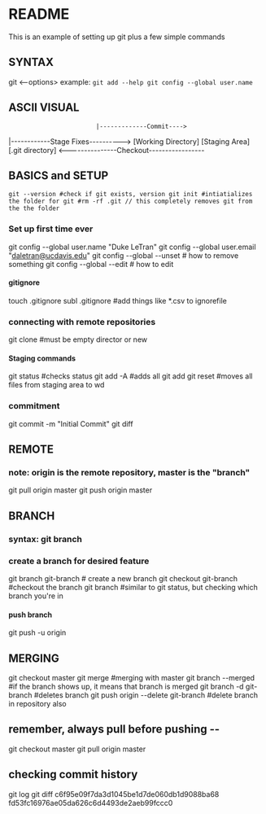 # README #
This is an example of setting up git plus a few simple commands

[video]:https://www.youtube.com/watch?v=HVsySz-h9r4

## SYNTAX ##
git <verb> <--options> <args>
example:
`git add --help
git config --global user.name`

## ASCII VISUAL ##
                            |-------------Commit---->	
|------------Stage Fixes---------->
[Working Directory]			[Staging Area]		[.git directory]
            <---------------Checkout-----------------


## BASICS and SETUP
`git --version #check if git exists, version
git init #intiatializes the folder for git
#rm -rf .git // this completely removes git from the the folder`

### Set up first time ever
git config --global user.name "Duke LeTran"
git config --global user.email "daletran@ucdavis.edu"
git config --global --unset <variable> # how to remove something
git config --global --edit <variable> # how to edit


#### gitignore
touch .gitignore
subl .gitignore #add things like *.csv to ignorefile

### connecting with remote repositories
git clone <url> <where-to-clone> #must be empty director or new

#### Staging commands
git status #checks status
git add -A #adds all
git add <file-name>
git reset #moves all files from staging area to wd

### commitment
git commit -m "Initial Commit"
git diff 

## REMOTE
### note: origin is the remote repository, master is the "branch"
git pull origin master
git push origin master

## BRANCH
### syntax: git branch <descriptive-branch-name>
### create a branch for desired feature
git branch git-branch # create a new branch
git checkout git-branch #checkout the branch
git branch #similar to git status, but checking which branch you're in
#### push branch
git push -u origin <new-branch>

## MERGING
git checkout master
git merge <name-of-branch> #merging with master
git branch --merged #if the branch shows up, it means that branch is merged
git branch -d git-branch #deletes branch
git push origin --delete git-branch #delete branch in repository also

## remember, always pull before pushing --
git checkout master
git pull origin master

## checking commit history
git log
git diff c6f95e09f7da3d1045be1d7de060db1d9088ba68 fd53fc16976ae05da626c6d4493de2aeb99fccc0







